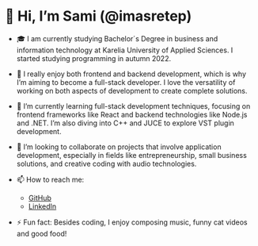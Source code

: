 # 👋 Hi, I’m Sami (@imasretep)

- 🎓 I am currently studying Bachelor´s Degree in business and information technology at Karelia University of Applied Sciences. I started studying programming in autumn 2022.

- 👀 I really enjoy both frontend and backend development, which is why I’m aiming to become a full-stack developer. I love the versatility of working on both aspects of development to create complete solutions.

- 🌱 I’m currently learning full-stack development techniques, focusing on frontend frameworks like React and backend technologies like Node.js and .NET. I’m also diving into C++ and JUCE to explore VST plugin development.

- 💞️ I’m looking to collaborate on projects that involve application development, especially in fields like entrepreneurship, small business solutions, and creative coding with audio technologies.

- 📫 How to reach me: 
   - [GitHub](https://github.com/imasretep)
   - [LinkedIn](https://www.linkedin.com/in/imasretep)

- ⚡ Fun fact: Besides coding, I enjoy composing music, funny cat videos and good food!


<!---
imasretep/imasretep is a ✨ special ✨ repository because its `README.md` (this file) appears on your GitHub profile.
You can click the Preview link to take a look at your changes.
--->
